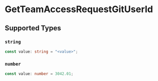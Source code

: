# GetTeamAccessRequestGitUserId


## Supported Types

### `string`

```typescript
const value: string = "<value>";
```

### `number`

```typescript
const value: number = 3042.01;
```

